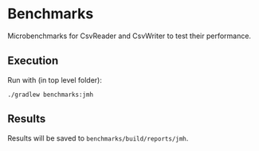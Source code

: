 # Benchmarks

Microbenchmarks for CsvReader and CsvWriter to test their performance.

## Execution

Run with (in top level folder):
```shell
./gradlew benchmarks:jmh
```

## Results

Results will be saved to `benchmarks/build/reports/jmh`.